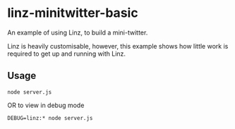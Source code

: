 linz-minitwitter-basic
======================

An example of using Linz, to build a mini-twitter.

Linz is heavily customisable, however, this example shows how little work is required to get up and running with Linz.

Usage
-----

`node server.js`

OR to view in debug mode

`DEBUG=linz:* node server.js`

